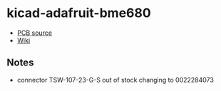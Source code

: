 # kicad-adafruit-bme680

- [PCB source](https://github.com/adafruit/Adafruit-BME680-PCB)
- [Wiki](https://learn.adafruit.com/adafruit-bme680-humidity-temperature-barometic-pressure-voc-gas)

## Notes

- connector TSW-107-23-G-S out of stock changing to 0022284073
